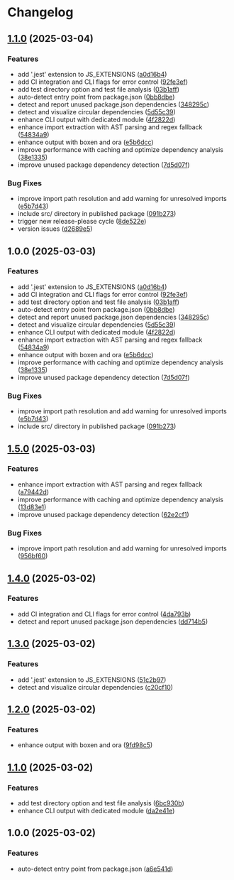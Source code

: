 # Changelog

## [1.1.0](https://github.com/billchurch/treetracr/compare/v1.0.0...v1.1.0) (2025-03-04)


### Features

* add '.jest' extension to JS_EXTENSIONS ([a0d16b4](https://github.com/billchurch/treetracr/commit/a0d16b4eb880bb11f2cb300a94f45e190002be51))
* add CI integration and CLI flags for error control ([92fe3ef](https://github.com/billchurch/treetracr/commit/92fe3ef2037de6b3cff2573b73c6692059ef2733))
* add test directory option and test file analysis ([03b1aff](https://github.com/billchurch/treetracr/commit/03b1aff5d04657f56dc75e7b4ccfce9c1056a370))
* auto-detect entry point from package.json ([0bb8dbe](https://github.com/billchurch/treetracr/commit/0bb8dbef8092f5d8b6657a613066a2b96dc400d7))
* detect and report unused package.json dependencies ([348295c](https://github.com/billchurch/treetracr/commit/348295c2911a50dcc1be9ef3d0aaad3a29d69518))
* detect and visualize circular dependencies ([5d55c39](https://github.com/billchurch/treetracr/commit/5d55c3990ec9c440d5a41f7c39c973dbbeab4f4b))
* enhance CLI output with dedicated module ([4f2822d](https://github.com/billchurch/treetracr/commit/4f2822dd255b689c0ff63a4d9eb5e85b98c445de))
* enhance import extraction with AST parsing and regex fallback ([54834a9](https://github.com/billchurch/treetracr/commit/54834a97445a23e8480cc5ef98898e5764bc06b7))
* enhance output with boxen and ora ([e5b6dcc](https://github.com/billchurch/treetracr/commit/e5b6dcc383a1833b9dde459dfe1c1b51bef533d5))
* improve performance with caching and optimize dependency analysis ([38e1335](https://github.com/billchurch/treetracr/commit/38e13350205b9e966960974e3ff69d80be29cb2b))
* improve unused package dependency detection ([7d5d07f](https://github.com/billchurch/treetracr/commit/7d5d07fb4b3baa8e17e0037a44b2b05d2061b476))


### Bug Fixes

* improve import path resolution and add warning for unresolved imports ([e5b7d43](https://github.com/billchurch/treetracr/commit/e5b7d43712c3c4173d52ace394c6a8f795475753))
* include src/ directory in published package ([091b273](https://github.com/billchurch/treetracr/commit/091b27396baf040462f36a3e62ce1fe7d5e5d230))
* trigger new release-please cycle ([8de522e](https://github.com/billchurch/treetracr/commit/8de522ea146f4178fb511a6a106edd9d6830ed1f))
* version issues ([d2689e5](https://github.com/billchurch/treetracr/commit/d2689e57ce60809d483720f27867655c63b54d1a))

## 1.0.0 (2025-03-03)


### Features

* add '.jest' extension to JS_EXTENSIONS ([a0d16b4](https://github.com/billchurch/treetracr/commit/a0d16b4eb880bb11f2cb300a94f45e190002be51))
* add CI integration and CLI flags for error control ([92fe3ef](https://github.com/billchurch/treetracr/commit/92fe3ef2037de6b3cff2573b73c6692059ef2733))
* add test directory option and test file analysis ([03b1aff](https://github.com/billchurch/treetracr/commit/03b1aff5d04657f56dc75e7b4ccfce9c1056a370))
* auto-detect entry point from package.json ([0bb8dbe](https://github.com/billchurch/treetracr/commit/0bb8dbef8092f5d8b6657a613066a2b96dc400d7))
* detect and report unused package.json dependencies ([348295c](https://github.com/billchurch/treetracr/commit/348295c2911a50dcc1be9ef3d0aaad3a29d69518))
* detect and visualize circular dependencies ([5d55c39](https://github.com/billchurch/treetracr/commit/5d55c3990ec9c440d5a41f7c39c973dbbeab4f4b))
* enhance CLI output with dedicated module ([4f2822d](https://github.com/billchurch/treetracr/commit/4f2822dd255b689c0ff63a4d9eb5e85b98c445de))
* enhance import extraction with AST parsing and regex fallback ([54834a9](https://github.com/billchurch/treetracr/commit/54834a97445a23e8480cc5ef98898e5764bc06b7))
* enhance output with boxen and ora ([e5b6dcc](https://github.com/billchurch/treetracr/commit/e5b6dcc383a1833b9dde459dfe1c1b51bef533d5))
* improve performance with caching and optimize dependency analysis ([38e1335](https://github.com/billchurch/treetracr/commit/38e13350205b9e966960974e3ff69d80be29cb2b))
* improve unused package dependency detection ([7d5d07f](https://github.com/billchurch/treetracr/commit/7d5d07fb4b3baa8e17e0037a44b2b05d2061b476))


### Bug Fixes

* improve import path resolution and add warning for unresolved imports ([e5b7d43](https://github.com/billchurch/treetracr/commit/e5b7d43712c3c4173d52ace394c6a8f795475753))
* include src/ directory in published package ([091b273](https://github.com/billchurch/treetracr/commit/091b27396baf040462f36a3e62ce1fe7d5e5d230))

## [1.5.0](https://github.com/billchurch/treetracr/compare/v1.4.0...v1.5.0) (2025-03-03)


### Features

* enhance import extraction with AST parsing and regex fallback ([a79442d](https://github.com/billchurch/treetracr/commit/a79442d4125147348a10a3e3c2815055c8ffb136))
* improve performance with caching and optimize dependency analysis ([13d83e1](https://github.com/billchurch/treetracr/commit/13d83e13a26762c5a37202ecd81646077b66bd26))
* improve unused package dependency detection ([62e2cf1](https://github.com/billchurch/treetracr/commit/62e2cf1a5ba743b64e5669a651222ae78b673dc5))


### Bug Fixes

* improve import path resolution and add warning for unresolved imports ([956bf60](https://github.com/billchurch/treetracr/commit/956bf60c046a719d99d41f23c964e569db4e1800))

## [1.4.0](https://github.com/billchurch/treetracr/compare/v1.3.0...v1.4.0) (2025-03-02)


### Features

* add CI integration and CLI flags for error control ([4da793b](https://github.com/billchurch/treetracr/commit/4da793bba60797eb7975659053dc4bb3afbaa261))
* detect and report unused package.json dependencies ([dd714b5](https://github.com/billchurch/treetracr/commit/dd714b5b55d32529927212e76eac532e1025dd4f))

## [1.3.0](https://github.com/billchurch/treetracr/compare/v1.2.0...v1.3.0) (2025-03-02)


### Features

* add '.jest' extension to JS_EXTENSIONS ([51c2b97](https://github.com/billchurch/treetracr/commit/51c2b976ac0e0c1363a6d90bc152f1a12ff726db))
* detect and visualize circular dependencies ([c20cf10](https://github.com/billchurch/treetracr/commit/c20cf1060951738b6e2c43d25b29631bf7d319b4))

## [1.2.0](https://github.com/billchurch/treetracr/compare/v1.1.0...v1.2.0) (2025-03-02)


### Features

* enhance output with boxen and ora ([9fd98c5](https://github.com/billchurch/treetracr/commit/9fd98c5f98093965b6a188e10e906d3077804115))

## [1.1.0](https://github.com/billchurch/treetracr/compare/v1.0.0...v1.1.0) (2025-03-02)


### Features

* add test directory option and test file analysis ([6bc930b](https://github.com/billchurch/treetracr/commit/6bc930b87b83cf7c20b3206c16568323d8dea451))
* enhance CLI output with dedicated module ([da2e41e](https://github.com/billchurch/treetracr/commit/da2e41e31439d74a127daf8f4526a719d3aec8c9))

## 1.0.0 (2025-03-02)


### Features

* auto-detect entry point from package.json ([a6e541d](https://github.com/billchurch/treetracr/commit/a6e541d59538d51794961b759187e7d77a91df89))
